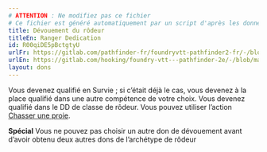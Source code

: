 ```yaml
---
# ATTENTION : Ne modifiez pas ce fichier
# Ce fichier est généré automatiquement par un script d'après les données du module Foundry VTT officiel et de sa traduction
title: Dévouement du rôdeur
titleEn: Ranger Dedication
id: R00qiDE5pBctgtyU
urlFr: https://gitlab.com/pathfinder-fr/foundryvtt-pathfinder2-fr/-/blob/master/data/feats/R00qiDE5pBctgtyU.htm
urlEn: https://gitlab.com/hooking/foundry-vtt---pathfinder-2e/-/blob/master/packs/data/feats.db/ranger-dedication.json
layout: dons
---
```

Vous devenez qualifié en Survie ; si c’était déjà le cas, vous devenez à la place qualifié dans une autre compétence de votre choix. Vous devenez qualifié dans le DD de classe de rôdeur. Vous pouvez utiliser l’action [Chasser une proie](../actions/chasser-une-proie.md).

**Spécial**  Vous ne pouvez pas choisir un autre don de dévouement avant d’avoir obtenu deux autres dons de l’archétype de rôdeur
